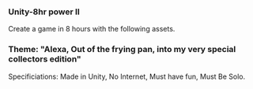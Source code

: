 ### Unity-8hr power II
  Create a game in 8 hours with the following assets.
### Theme: "Alexa, Out of the frying pan, into my very special collectors edition"
  Specificiations: Made in Unity, No Internet, Must have fun, Must Be Solo.
  
